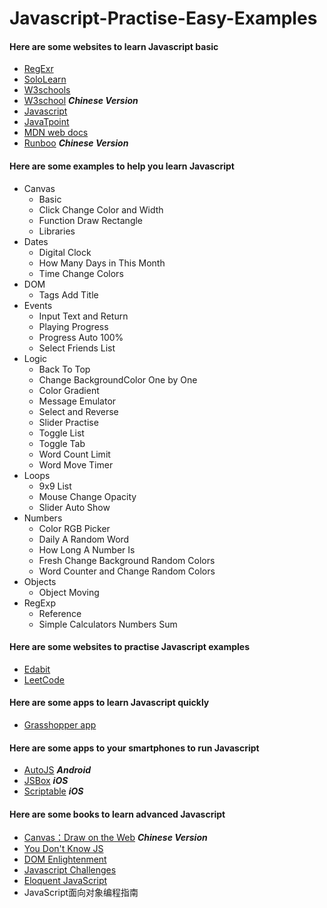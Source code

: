 # Javascript-Practise-Easy-Examples
#### Here are some websites to learn Javascript basic
  - [RegExr](https://regexr.com/)
  - [SoloLearn](https://www.sololearn.com/)
  - [W3schools](https://www.w3schools.com/)
  - [W3school](https://www.w3school.com.cn/) ***Chinese Version***
  - [Javascript](https://www.javascript.com/)
  - [JavaTpoint](https://www.javatpoint.com/)
  - [MDN web docs](https://developer.mozilla.org/en-US/docs/Web/JavaScript)
  - [Runboo](https://www.runoob.com/) ***Chinese Version***
#### Here are some examples to help you learn Javascript
  - Canvas
    - Basic
    - Click Change Color and Width
    - Function Draw Rectangle
    - Libraries
  - Dates
    - Digital Clock
    - How Many Days in This Month
    - Time Change Colors
  - DOM
    - Tags Add Title
  - Events
    - Input Text and Return
    - Playing Progress
    - Progress Auto 100%
    - Select Friends List
  - Logic
    - Back To Top
    - Change BackgroundColor One by One
    - Color Gradient
    - Message Emulator
    - Select and Reverse
    - Slider Practise
    - Toggle List
    - Toggle Tab
    - Word Count Limit
    - Word Move Timer
  - Loops
    - 9x9 List
    - Mouse Change Opacity
    - Slider Auto Show
  - Numbers
    - Color RGB Picker
    - Daily A Random Word
    - How Long A Number Is
    - Fresh Change Background Random Colors
    - Word Counter and Change Random Colors
  - Objects
    - Object Moving
  - RegExp
    - Reference
    - Simple Calculators Numbers Sum
#### Here are some websites to practise Javascript examples
  - [Edabit](https://edabit.com/)
  - [LeetCode](https://leetcode.com/)
#### Here are some apps to learn Javascript quickly
  - [Grasshopper app](https://grasshopper.app/)
#### Here are some apps to your smartphones to run Javascript
  - [AutoJS](https://github.com/hyb1996/Auto.js) ***Android***
  - [JSBox](https://apps.apple.com/us/app/id1312014438) ***iOS***
  - [Scriptable](https://scriptable.app/) ***iOS***
#### Here are some books to learn advanced Javascript
  - [Canvas：Draw on the Web](https://github.com/airingursb/canvas) ***Chinese Version***
  - [You Don't Know JS](https://github.com/getify/You-Dont-Know-JS/)
  - [DOM Enlightenment](http://domenlightenment.com/)
  - [Javascript Challenges](https://github.com/tcorral/javascript-challenges-book)
  - [Eloquent JavaScript](https://eloquentjavascript.net/)
  - JavaScript面向对象编程指南
